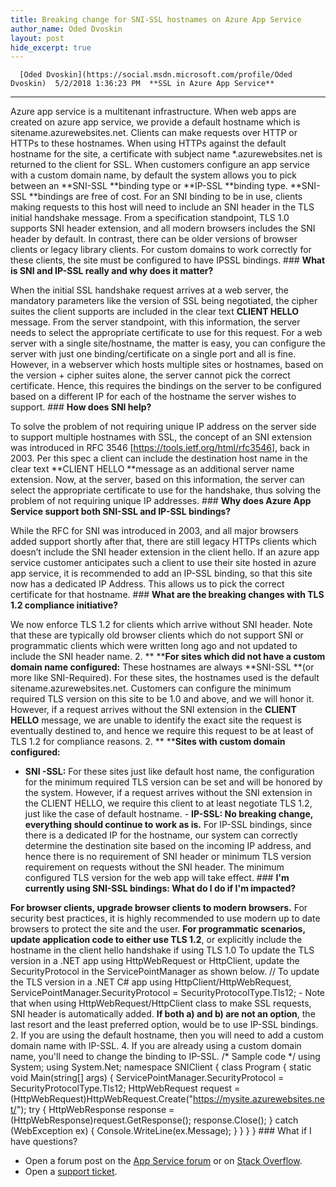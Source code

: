 ```yaml
---
title: Breaking change for SNI-SSL hostnames on Azure App Service
author_name: Oded Dvoskin
layout: post
hide_excerpt: true
---
```

      [Oded Dvoskin](https://social.msdn.microsoft.com/profile/Oded Dvoskin)  5/2/2018 1:36:23 PM  **SSL in Azure App Service**
----------------------------

 Azure app service is a multitenant infrastructure. When web apps are created on azure app service, we provide a default hostname which is sitename.azurewebsites.net. Clients can make requests over HTTP or HTTPs to these hostnames. When using HTTPs against the default hostname for the site, a certificate with subject name *.azurewebsites.net is returned to the client for SSL. When customers configure an app service with a custom domain name, by default the system allows you to pick between an **SNI-SSL **binding type or **IP-SSL **binding type. **SNI-SSL **bindings are free of cost. For an SNI binding to be in use, clients making requests to this host will need to include an SNI header in the TLS initial handshake message. From a specification standpoint, TLS 1.0 supports SNI header extension, and all modern browsers includes the SNI header by default. In contrast, there can be older versions of browser clients or legacy library clients. For custom domains to work correctly for these clients, the site must be configured to have IPSSL bindings. ### **What is SNI and IP-SSL really and why does it matter?**

 When the initial SSL handshake request arrives at a web server, the mandatory parameters like the version of SSL being negotiated, the cipher suites the client supports are included in the clear text **CLIENT HELLO** message. From the server standpoint, with this information, the server needs to select the appropriate certificate to use for this request. For a web server with a single site/hostname, the matter is easy, you can configure the server with just one binding/certificate on a single port and all is fine. However, in a webserver which hosts multiple sites or hostnames, based on the version + cipher suites alone, the server cannot pick the correct certificate. Hence, this requires the bindings on the server to be configured based on a different IP for each of the hostname the server wishes to support. ### **How does SNI help?**

 To solve the problem of not requiring unique IP address on the server side to support multiple hostnames with SSL, the concept of an SNI extension was introduced in RFC 3546 [<https://tools.ietf.org/html/rfc3546>], back in 2003. Per this spec a client can include the destination host name in the clear text **CLIENT HELLO **message as an additional server name extension. Now, at the server, based on this information, the server can select the appropriate certificate to use for the handshake, thus solving the problem of not requiring unique IP addresses. ### **Why does Azure App Service support both SNI-SSL and IP-SSL bindings?**

 While the RFC for SNI was introduced in 2003, and all major browsers added support shortly after that, there are still legacy HTTPs clients which doesn’t include the SNI header extension in the client hello. If an azure app service customer anticipates such a client to use their site hosted in azure app service, it is recommended to add an IP-SSL binding, so that this site now has a dedicated IP Address. This allows us to pick the correct certificate for that hostname. ### **What are the breaking changes with TLS 1.2 compliance initiative?**

 We now enforce TLS 1.2 for clients which arrive without SNI header. Note that these are typically old browser clients which do not support SNI or programmatic clients which were written long ago and not updated to include the SNI header name.  2. ** ****For sites which did not have a custom domain name configured:**
  These hostnames are always **SNI-SSL **(or more like SNI-Required). For these sites, the hostnames used is the default sitename.azurewebsites.net. Customers can configure the minimum required TLS version on this site to be 1.0 and above, and we will honor it. However, if a request arrives without the SNI extension in the **CLIENT HELLO** message, we are unable to identify the exact site the request is eventually destined to, and hence we require this request to be at least of TLS 1.2 for compliance reasons.  2. ** ****Sites with custom domain configured:**
   - **SNI -SSL:**
  For these sites just like default host name, the configuration for the minimum required TLS version can be set and will be honored by the system. However, if a request arrives without the SNI extension in the CLIENT HELLO, we require this client to at least negotiate TLS 1.2, just like the case of default hostname.  - **IP-SSL: No breaking change, everything should continue to work as is.**
  For IP-SSL bindings, since there is a dedicated IP for the hostname, our system can correctly determine the destination site based on the incoming IP address, and hence there is no requirement of SNI header or minimum TLS version requirement on requests without the SNI header. The minimum configured TLS version for the web app will take effect. ### **I'm currently using SNI-SSL bindings: What do I do if I'm impacted?**

 **For browser clients, upgrade browser clients to modern browsers.** For security best practices, it is highly recommended to use modern up to date browsers to protect the site and the user. **For programmatic scenarios, update application code to either use TLS 1.2**, or explicitly include the hostname in the client hello handshake if using TLS 1.0 To update the TLS version in a .NET app using HttpWebRequest or HttpClient, update the SecurityProtocol in the ServicePointManager as shown below. // To update the TLS version in a .NET C# app using HttpClient/HttpWebRequest, ServicePointManager.SecurityProtocol = SecurityProtocolType.Tls12;  - Note that when using HttpWebRequest/HttpClient class to make SSL requests, SNI header is automatically added.
  **If both a) and b) are not an option**, the last resort and the least preferred option, would be to use IP-SSL bindings.  2. If you are using the default hostname, then you will need to add a custom domain name with IP-SSL.
 4. If you are already using a custom domain name, you'll need to change the binding to IP-SSL.
  /* Sample code */   using System; using System.Net;   namespace SNIClient {  class Program  {  static void Main(string[] args)  {  ServicePointManager.SecurityProtocol = SecurityProtocolType.Tls12;    HttpWebRequest request = (HttpWebRequest)HttpWebRequest.Create("https://mysite.azurewebsites.net/");  try  {  HttpWebResponse response = (HttpWebResponse)request.GetResponse();  response.Close();  }  catch (WebException ex)  {  Console.WriteLine(ex.Message);  }  }  } } ### What if I have questions?

  - Open a forum post on the [App Service forum](https://social.msdn.microsoft.com/forums/azure/en-us/home?forum=windowsazurewebsitespreview) or on [Stack Overflow](https://stackoverflow.com/questions/tagged/azure-web-app-service).
 - Open a [support ticket](https://portal.azure.com/#blade/Microsoft_Azure_Support/HelpAndSupportBlade/overview).
      